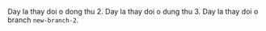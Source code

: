 Day la thay doi o dong thu 2.
Day la thay doi o dung thu 3.
Day la thay doi o branch `new-branch-2`.